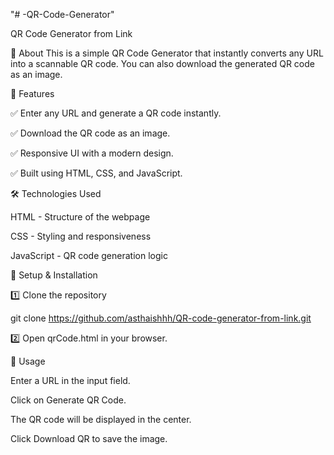 "# -QR-Code-Generator" 

QR Code Generator from Link 

📖 About This is a simple QR Code Generator that instantly converts any URL into a scannable QR code. You can also download the generated QR code as an image.

🎯 Features
 
✅ Enter any URL and generate a QR code instantly.

 ✅ Download the QR code as an image.

 ✅ Responsive UI with a modern design.

 ✅ Built using HTML, CSS, and JavaScript.



🛠 Technologies Used
 
HTML - Structure of the webpage 

CSS - Styling and responsiveness 

JavaScript - QR code generation logic 

📂 Setup & Installation 

1️⃣ Clone the repository

git clone https://github.com/asthaishhh/QR-code-generator-from-link.git 


2️⃣ Open qrCode.html in your browser.


🚀 Usage 

Enter a URL in the input field. 

Click on Generate QR Code. 

The QR code will be displayed in the center.

Click Download QR to save the image. 

